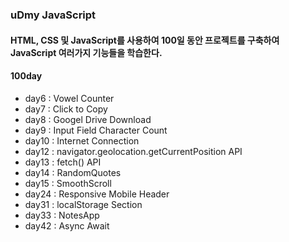 ### uDmy JavaScript

#### HTML, CSS 및 JavaScript를 사용하여 100일 동안 프로젝트를 구축하여 JavaScript 여러가지 기능들을 학습한다.

#### 100day

- day6 : Vowel Counter
- day7 : Click to Copy
- day8 : Googel Drive Download
- day9 : Input Field Character Count
- day10 : Internet Connection
- day12 : navigator.geolocation.getCurrentPosition API
- day13 : fetch() API
- day14 : RandomQuotes
- day15 : SmoothScroll
- day24 : Responsive Mobile Header
- day31 : localStorage Section
- day33 : NotesApp
- day42 : Async Await
